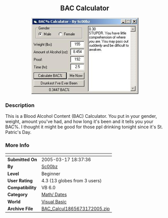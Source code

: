 ﻿<div align="center">

## BAC Calculator

<img src="PIC20053171849327994.jpg">
</div>

### Description

This is a Blood Alcohol Content (BAC) Calculator. You put in your gender, weight, amount you've had, and how long it's been and it tells you your BAC%. I thought it might be good for those ppl drinking tonight since it's St. Patric's Day.
 
### More Info
 


<span>             |<span>
---                |---
**Submitted On**   |2005-03-17 18:37:36
**By**             |[Sc00bz](https://github.com/Planet-Source-Code/PSCIndex/blob/master/ByAuthor/sc00bz.md)
**Level**          |Beginner
**User Rating**    |4.3 (13 globes from 3 users)
**Compatibility**  |VB 6\.0
**Category**       |[Math/ Dates](https://github.com/Planet-Source-Code/PSCIndex/blob/master/ByCategory/math-dates__1-37.md)
**World**          |[Visual Basic](https://github.com/Planet-Source-Code/PSCIndex/blob/master/ByWorld/visual-basic.md)
**Archive File**   |[BAC\_Calcul1865673172005\.zip](https://github.com/Planet-Source-Code/sc00bz-bac-calculator__1-59525/archive/master.zip)








